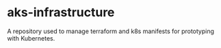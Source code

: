 # aks-infrastructure
A repository used to manage terraform and k8s manifests for prototyping with Kubernetes.
